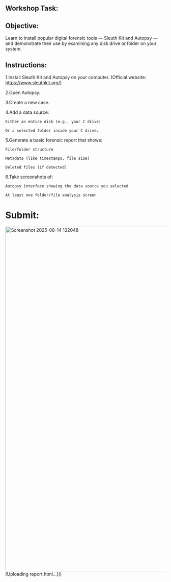 ## Workshop Task:
## Objective:
Learn to install popular digital forensic tools — Sleuth Kit and Autopsy — and demonstrate their use by examining any disk drive or folder on your system.

## Instructions:

  1.Install Sleuth Kit and Autopsy on your computer.
  (Official website: https://www.sleuthkit.org/)
  
  2.Open Autopsy.
  
  3.Create a new case.
  
  4.Add a data source:
  
    Either an entire disk (e.g., your C drive)
  
    Or a selected folder inside your C drive.
  
  5.Generate a basic forensic report that shows:
  
    File/folder structure
  
    Metadata (like timestamps, file size)
  
    Deleted files (if detected)
  
  6.Take screenshots of:
  
    Autopsy interface showing the data source you selected
  
    At least one folder/file analysis screen

# Submit:
<img width="1920" height="1080" alt="Screenshot 2025-08-14 132048" src="https://github.com/user-attachments/assets/de01cb85-9cc1-46f9-b76d-4b6be8c05402" />
[Uploading report.html…]()


